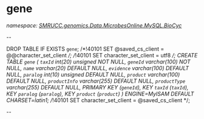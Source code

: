 ﻿# gene
_namespace: [SMRUCC.genomics.Data.MicrobesOnline.MySQL.BioCyc](./index.md)_

--
 
 DROP TABLE IF EXISTS `gene`;
 /*!40101 SET @saved_cs_client = @@character_set_client */;
 /*!40101 SET character_set_client = utf8 */;
 CREATE TABLE `gene` (
 `taxId` int(20) unsigned NOT NULL,
 `geneId` varchar(100) NOT NULL,
 `name` varchar(20) DEFAULT NULL,
 `evidence` varchar(100) DEFAULT NULL,
 `paralog` int(10) unsigned DEFAULT NULL,
 `product` varchar(100) DEFAULT NULL,
 `productInfo` varchar(255) DEFAULT NULL,
 `productType` varchar(255) DEFAULT NULL,
 PRIMARY KEY (`geneId`),
 KEY `taxId` (`taxId`),
 KEY `paralog` (`paralog`),
 KEY `product` (`product`)
 ) ENGINE=MyISAM DEFAULT CHARSET=latin1;
 /*!40101 SET character_set_client = @saved_cs_client */;
 
 --




